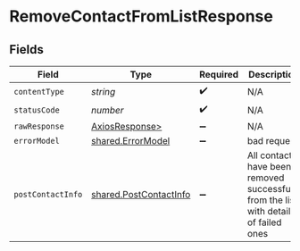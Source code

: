 # RemoveContactFromListResponse


## Fields

| Field                                                                                 | Type                                                                                  | Required                                                                              | Description                                                                           |
| ------------------------------------------------------------------------------------- | ------------------------------------------------------------------------------------- | ------------------------------------------------------------------------------------- | ------------------------------------------------------------------------------------- |
| `contentType`                                                                         | *string*                                                                              | :heavy_check_mark:                                                                    | N/A                                                                                   |
| `statusCode`                                                                          | *number*                                                                              | :heavy_check_mark:                                                                    | N/A                                                                                   |
| `rawResponse`                                                                         | [AxiosResponse>](https://axios-http.com/docs/res_schema)                              | :heavy_minus_sign:                                                                    | N/A                                                                                   |
| `errorModel`                                                                          | [shared.ErrorModel](../../models/shared/errormodel.md)                                | :heavy_minus_sign:                                                                    | bad request                                                                           |
| `postContactInfo`                                                                     | [shared.PostContactInfo](../../models/shared/postcontactinfo.md)                      | :heavy_minus_sign:                                                                    | All contacts have been removed successfully from the list with details of failed ones |